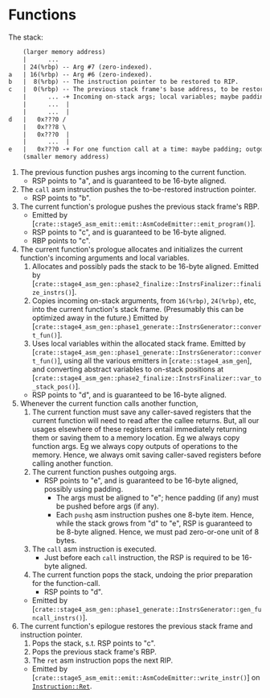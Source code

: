 # Functions

The stack:
```txt
    (larger memory address)
    |      ...
    | 24(%rbp) -- Arg #7 (zero-indexed).
a   | 16(%rbp) -- Arg #6 (zero-indexed).
b   |  8(%rbp) -- The instruction pointer to be restored to RIP.
c   |  0(%rbp) -- The previous stack frame's base address, to be restored to RBP.
    |      ... -+ Incoming on-stack args; local variables; maybe padding.
    |      ...  |
    |      ...  |
d   |   0x???0 /
    |   0x???8 \
    |   0x???0  |
    |      ...  |
e   |   0x???0 -+ For one function call at a time: maybe padding; outgoing args.
    (smaller memory address)
```

1. The previous function pushes args incoming to the current function.
    + RSP points to "a", and is guaranteed to be 16-byte aligned.
1. The `call` asm instruction pushes the to-be-restored instruction pointer.
    + RSP points to "b".
1. The current function's prologue pushes the previous stack frame's RBP.
    + Emitted by [`crate::stage5_asm_emit::emit::AsmCodeEmitter::emit_program()`].
    + RSP points to "c", and is guaranteed to be 16-byte aligned.
    + RBP points to "c".
1. The current function's prologue allocates and initializes the current function's incoming arguments and local variables.
    1. Allocates and possibly pads the stack to be 16-byte aligned.
        Emitted by [`crate::stage4_asm_gen::phase2_finalize::InstrsFinalizer::finalize_instrs()`].
    1. Copies incoming on-stack arguments, from `16(%rbp)`, `24(%rbp)`, etc, into the current function's stack frame.
        (Presumably this can be optimized away in the future.)
        Emitted by [`crate::stage4_asm_gen::phase1_generate::InstrsGenerator::convert_fun()`].
    1. Uses local variables within the allocated stack frame.
        Emitted by [`crate::stage4_asm_gen::phase1_generate::InstrsGenerator::convert_fun()`],
        using all the various emitters in [`crate::stage4_asm_gen`], and
        converting abstract variables to on-stack positions at [`crate::stage4_asm_gen::phase2_finalize::InstrsFinalizer::var_to_stack_pos()`].
    + RSP points to "d", and is guaranteed to be 16-byte aligned.
1. Whenever the current function calls another function,
    1. The current function must save any caller-saved registers that the current function will need to read after the callee returns.
        But, all our usages elsewhere of these registers entail immediately returning them or saving them to a memory location.
        Eg we always copy function args. Eg we always copy outputs of operations to the memory.
        Hence, we always omit saving caller-saved registers before calling another function.
    1. The current function pushes outgoing args.
        + RSP points to "e", and is guaranteed to be 16-byte aligned, possibly using padding.
            + The args must be aligned to "e"; hence padding (if any) must be pushed before args (if any).
            + Each `pushq` asm instruction pushes one 8-byte item. Hence, while the stack grows from "d" to "e", RSP is guaranteed to be 8-byte aligned. Hence, we must pad zero-or-one unit of 8 bytes.
    1. The `call` asm instruction is executed.
        + Just before each `call` instruction, the RSP is required to be 16-byte aligned.
    1. The current function pops the stack, undoing the prior preparation for the function-call.
        + RSP points to "d".
    + Emitted by [`crate::stage4_asm_gen::phase1_generate::InstrsGenerator::gen_funcall_instrs()`].
1. The current function's epilogue restores the previous stack frame and instruction pointer.
    1. Pops the stack, s.t. RSP points to "c".
    1. Pops the previous stack frame's RBP.
    1. The `ret` asm instruction pops the next RIP.
    + Emitted by [`crate::stage5_asm_emit::emit::AsmCodeEmitter::write_instr()`] on [`Instruction::Ret`](crate::stage4_asm_gen::asm_ast::Instruction::Ret).
